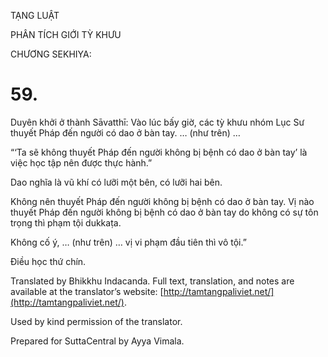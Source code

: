  

TẠNG LUẬT

PHÂN TÍCH GIỚI TỲ KHƯU

CHƯƠNG SEKHIYA:

# 59.

Duyên khởi ở thành Sāvatthī: Vào lúc bấy giờ, các tỳ khưu nhóm Lục Sư thuyết Pháp đến người có dao ở bàn tay. … (như trên) …

“‘Ta sẽ không thuyết Pháp đến người không bị bệnh có dao ở bàn tay’ là việc học tập nên được thực hành.”

Dao nghĩa là vũ khí có lưỡi một bên, có lưỡi hai bên.

Không nên thuyết Pháp đến người không bị bệnh có dao ở bàn tay. Vị nào thuyết Pháp đến người không bị bệnh có dao ở bàn tay do không có sự tôn trọng thì phạm tội dukkaṭa.

Không cố ý, … (như trên) … vị vi phạm đầu tiên thì vô tội.”

Điều học thứ chín.

Translated by Bhikkhu Indacanda. Full text, translation, and notes are available at the translator’s website: [http://tamtangpaliviet.net/](http://tamtangpaliviet.net/).

Used by kind permission of the translator.

Prepared for SuttaCentral by Ayya Vimala.